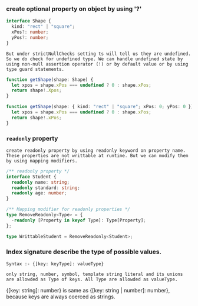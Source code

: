 ### create optional property on object by using '?'

```ts
interface Shape {
  kind: "rect" | "square";
  xPos?: number;
  yPos?: number;
}
```

    But under strictNullChecks setting ts will tell us they are undefined.
    So we do check for undefined type. We can handle undefined state by
    using non-null assertion operator (!) or by default value or by using
    type guard statements.

```ts
function getShape(shape: Shape) {
  let xpos = shape.xPos === undefined ? 0 : shape.xPos;
  return shape!.Xpos;
}
```

```ts
function getShape(shape: { kind: "rect" | "square"; xPos: 0; yPos: 0 }) {
  let xpos = shape.xPos === undefined ? 0 : shape.xPos;
  return shape!.xPos;
}
```

### `readonly` property

    create readonly property by using readonly keyword on property name.
    These properties are not writtable at runtime. But we can modify them
    by using mapping modifiers.

```ts
/** readonly property */
interface Student {
  readonly name: string;
  readonly standard: string;
  readonly age: number;
}

/** Mapping modifier for readonly properties */
type RemoveReadonly<Type> = {
  -readonly [Property in keyof Type]: Type[Property];
};

type WrittableStudent = RemoveReadonly<Student>;
```

### Index signature describe the type of possible values.

    Syntax :- {[key: keyType]: valueType}

    only string, number, symbol, template string literal and its unions
    are allowded as Type of keys. All Type are allowded as valueType.

{[key: string]: number} is same as {[key: string | number]: number},
because keys are always coerced as strings.
